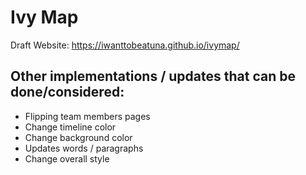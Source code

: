 # Ivy Map

Draft Website:  https://iwanttobeatuna.github.io/ivymap/

## Other implementations / updates that can be done/considered:

- Flipping team members pages
- Change timeline color
- Change background color
- Updates words / paragraphs
- Change overall style